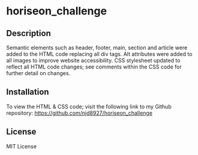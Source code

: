 # horiseon_challenge

## Description

Semantic elements such as header, footer, main, section and article were added to the HTML code replacing all div tags. Alt attributes were added to all images to improve website accessibility. CSS stylesheet updated to reflect all HTML code changes; see comments within the CSS code for further detail on changes.

## Installation

To view the HTML & CSS code; visit the following link to my Github repository: https://github.com/njd8927/horiseon_challenge

## License

MIT License